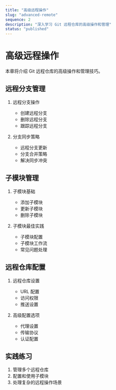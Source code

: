 ```yaml
---
title: "高级远程操作"
slug: "advanced-remote"
sequence: 2
description: "深入学习 Git 远程仓库的高级操作和管理"
status: "published"
---
```


# 高级远程操作

本章将介绍 Git 远程仓库的高级操作和管理技巧。

## 远程分支管理

1. 远程分支操作
   - 创建远程分支
   - 删除远程分支
   - 跟踪远程分支

2. 分支同步策略
   - 远程分支更新
   - 分支合并策略
   - 解决同步冲突

## 子模块管理

1. 子模块基础
   - 添加子模块
   - 更新子模块
   - 删除子模块

2. 子模块最佳实践
   - 子模块配置
   - 子模块工作流
   - 常见问题处理

## 远程仓库配置

1. 远程仓库设置
   - URL 配置
   - 访问权限
   - 推送设置

2. 高级配置选项
   - 代理设置
   - 传输协议
   - 认证配置

## 实践练习

1. 管理多个远程仓库
2. 配置和使用子模块
3. 处理复杂的远程操作场景